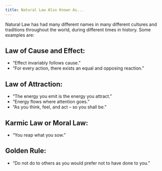 ```yaml
---
title: Natural Law Also Known As...
---
```


<!-- <p class="emp"> -->
<!-- </p> -->
Natural Law has had many different names in many different cultures and traditions
throughout the world, during different times in history. Some examples are:

## Law of Cause and Effect:
- “Effect invariably follows cause.”
- “For every action, there exists an equal and opposing reaction.”

## Law of Attraction:
- “The energy you emit is the energy you attract.”
- “Energy flows where attention goes.”
- “As you think, feel, and act – so you shall be.”

## Karmic Law or Moral Law:
- “You reap what you sow.”

## Golden Rule:
- “Do not do to others as you would prefer not to have done to you.”